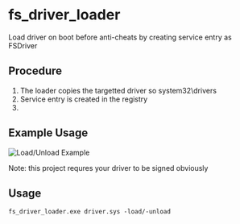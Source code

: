 # fs_driver_loader
Load driver on boot before anti-cheats by creating service entry as FSDriver

## Procedure
1. The loader copies the targetted driver so system32\drivers
2. Service entry is created in the registry
3. 
## Example Usage
![Load/Unload Example](./example.jpg)

Note: this project requres your driver to be signed obviously<br />

## Usage

```fs_driver_loader.exe driver.sys -load/-unload```
